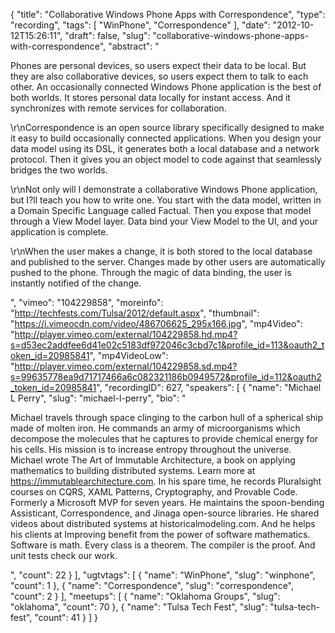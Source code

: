 {
  "title": "Collaborative Windows Phone Apps with Correspondence",
  "type": "recording",
  "tags": [
    "WinPhone",
    "Correspondence"
  ],
  "date": "2012-10-12T15:26:11",
  "draft": false,
  "slug": "collaborative-windows-phone-apps-with-correspondence",
  "abstract": "<p>Phones are personal devices, so users expect their data to be local. But they are also collaborative devices, so users expect them to talk to each other. An occasionally connected Windows Phone application is the best of both worlds. It stores personal data locally for instant access. And it synchronizes with remote services for collaboration. </p><p>\r\nCorrespondence is an open source library specifically designed to make it easy to build occasionally connected applications. When you design your data model using its DSL, it generates both a local database and a network protocol. Then it gives you an object model to code against that seamlessly bridges the two worlds.  </p><p>\r\nNot only will I demonstrate a collaborative Windows Phone application, but I?ll teach you how to write one. You start with the data model, written in a Domain Specific Language called Factual. Then you expose that model through a View Model layer. Data bind your View Model to the UI, and your application is complete.  </p><p>\r\nWhen the user makes a change, it is both stored to the local database and published to the server. Changes made by other users are automatically pushed to the phone. Through the magic of data binding, the user is instantly notified of the change.</p>",
  "vimeo": "104229858",
  "moreinfo": "http://techfests.com/Tulsa/2012/default.aspx",
  "thumbnail": "https://i.vimeocdn.com/video/486706625_295x166.jpg",
  "mp4Video": "http://player.vimeo.com/external/104229858.hd.mp4?s=d53ec2addfee6d41e02c5183df972046c3cbd7c1&profile_id=113&oauth2_token_id=20985841",
  "mp4VideoLow": "http://player.vimeo.com/external/104229858.sd.mp4?s=99635778ea9d71717466a6c082321186b0949572&profile_id=112&oauth2_token_id=20985841",
  "recordingID": 627,
  "speakers": [
    {
      "name": "Michael L Perry",
      "slug": "michael-l-perry",
      "bio": "<p>Michael travels through space clinging to the carbon hull of a spherical ship made of molten iron. He commands an army of microorganisms which decompose the molecules that he captures to provide chemical energy for his cells. His mission is to increase entropy throughout the universe. Michael wrote The Art of Immutable Architecture, a book on applying mathematics to building distributed systems. Learn more at https://immutablearchitecture.com. In his spare time, he records Pluralsight courses on CQRS, XAML Patterns, Cryptography, and Provable Code. Formerly a Microsoft MVP for seven years. He maintains the spoon-bending Assisticant, Correspondence, and Jinaga open-source libraries. He shared videos about distributed systems at historicalmodeling.com. And he helps his clients at Improving benefit from the power of software mathematics. Software is math. Every class is a theorem. The compiler is the proof. And unit tests check our work.</p>",
      "count": 22
    }
  ],
  "ugtvtags": [
    {
      "name": "WinPhone",
      "slug": "winphone",
      "count": 1
    },
    {
      "name": "Correspondence",
      "slug": "correspondence",
      "count": 2
    }
  ],
  "meetups": [
    {
      "name": "Oklahoma Groups",
      "slug": "oklahoma",
      "count": 70
    },
    {
      "name": "Tulsa Tech Fest",
      "slug": "tulsa-tech-fest",
      "count": 41
    }
  ]
}